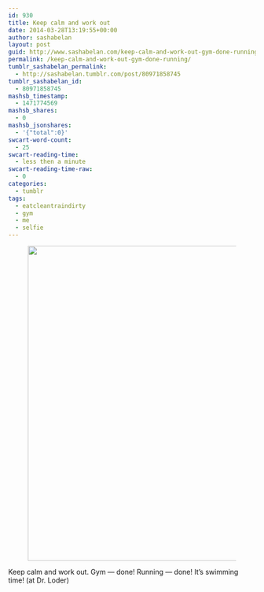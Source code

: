 ```yaml
---
id: 930
title: Keep calm and work out
date: 2014-03-28T13:19:55+00:00
author: sashabelan
layout: post
guid: http://www.sashabelan.com/keep-calm-and-work-out-gym-done-running/
permalink: /keep-calm-and-work-out-gym-done-running/
tumblr_sashabelan_permalink:
  - http://sashabelan.tumblr.com/post/80971858745
tumblr_sashabelan_id:
  - 80971858745
mashsb_timestamp:
  - 1471774569
mashsb_shares:
  - 0
mashsb_jsonshares:
  - '{"total":0}'
swcart-word-count:
  - 25
swcart-reading-time:
  - less then a minute
swcart-reading-time-raw:
  - 0
categories:
  - tumblr
tags:
  - eatcleantraindirty
  - gym
  - me
  - selfie
---
```

<div id='gallery-600' class='gallery galleryid-930 gallery-columns-1 gallery-size-full'>
  <figure class='gallery-item'> 
  
  <div class='gallery-icon landscape'>
    <img width="640" height="640" src="http://www.sashabelan.ru/wp-content/uploads/2014/03/tumblr_n35ed7r3ln1qarj97o1_1280.jpg" class="attachment-full size-full" alt="" srcset="http://www.sashabelan.ru/wp-content/uploads/2014/03/tumblr_n35ed7r3ln1qarj97o1_1280.jpg 640w, http://www.sashabelan.ru/wp-content/uploads/2014/03/tumblr_n35ed7r3ln1qarj97o1_1280-150x150.jpg 150w, http://www.sashabelan.ru/wp-content/uploads/2014/03/tumblr_n35ed7r3ln1qarj97o1_1280-300x300.jpg 300w, http://www.sashabelan.ru/wp-content/uploads/2014/03/tumblr_n35ed7r3ln1qarj97o1_1280-230x230.jpg 230w, http://www.sashabelan.ru/wp-content/uploads/2014/03/tumblr_n35ed7r3ln1qarj97o1_1280-350x350.jpg 350w" sizes="(max-width: 640px) 100vw, 640px" />
  </div></figure>
</div>

Keep calm and work out. Gym &#8212; done! Running &#8212; done! It’s swimming time! (at Dr. Loder)